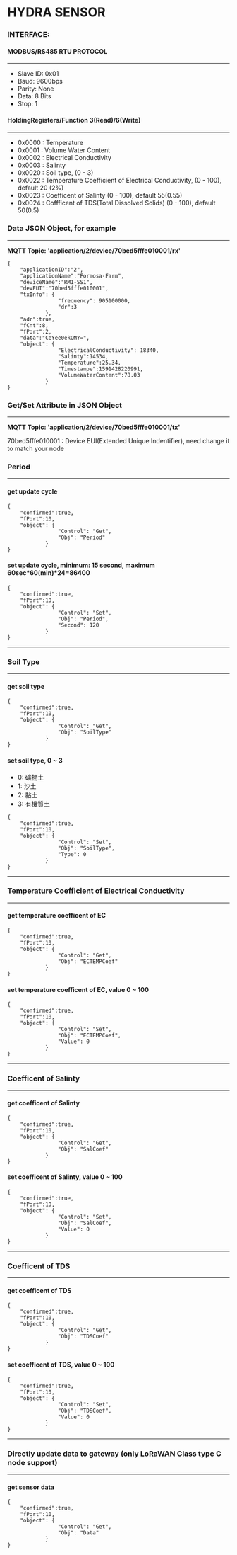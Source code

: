 
HYDRA SENSOR
===
### INTERFACE: 
#### MODBUS/RS485 RTU PROTOCOL
---
 * Slave ID: 0x01
 * Baud: 9600bps
 * Parity: None
 * Data: 8 Bits
 * Stop: 1

#### HoldingRegisters/Function 3(Read)/6(Write)
---
* 0x0000 : Temperature
* 0x0001 : Volume Water Content
* 0x0002 : Electrical Conductivity
* 0x0003 : Salinty
* 0x0020 : Soil type, (0 - 3)
* 0x0022 : Temperature Coefficient of Electrical Conductivity, (0 - 100), default 20 (2%)
* 0x0023 : Coefficent of Salinty (0 - 100), default 55(0.55)
* 0x0024 : Coffficent of TDS(Total Dissolved Solids) (0 - 100), default 50(0.5)

####

### Data JSON Object, for example
---
**MQTT Topic: 'application/2/device/70bed5fffe010001/rx'**
```
{ 
    "applicationID":"2",
    "applicationName":"Formosa-Farm",
    "deviceName":"RM1-SS1",
    "devEUI":"70bed5fffe010001",
    "txInfo": { 
                "frequency": 905100000, 
                "dr":3 
            },
    "adr":true,
    "fCnt":8,
    "fPort":2,
    "data":"CeYee0ekOMY=",
    "object": {
                "ElectricalConductivity": 18340,
                "Salinty":14534,
                "Temperature":25.34,
                "Timestampe":1591428220991,
                "VolumeWaterContent":78.03
            }
}
```
### Get/Set Attribute in JSON Object
---
**MQTT Topic: 'application/2/device/70bed5fffe010001/tx'**

70bed5fffe010001 : Device EUI(Extended Unique Indentifier), need change it to match your node

### Period
---
#### get update cycle
```
{
    "confirmed":true,
    "fPort":10,
    "object": { 
                "Control": "Get", 
                "Obj": "Period" 
            }
}
```


#### set update cycle, minimum: 15 second, maximum 60sec*60(min)*24=86400
```
{
    "confirmed":true,
    "fPort":10,
    "object": { 
                "Control": "Set",
                "Obj": "Period",                
                "Second": 120 
            }
}
```
---


### Soil Type
---
#### get soil type
```
{
    "confirmed":true,
    "fPort":10,
    "object": { 
                "Control": "Get", 
                "Obj": "SoilType" 
            }
}
```


#### set soil type, 0 ~ 3
* 0: 礦物土
* 1: 沙土
* 2: 黏土
* 3: 有機質土


```
{
    "confirmed":true,
    "fPort":10,
    "object": { 
                "Control": "Set",
                "Obj": "SoilType",                
                "Type": 0 
            }
}
```
---


### Temperature Coefficient of Electrical Conductivity
---
#### get temperature coefficent of EC
```
{
    "confirmed":true,
    "fPort":10,
    "object": { 
                "Control": "Get", 
                "Obj": "ECTEMPCoef" 
            }
}
```


#### set temperature coefficent of EC, value 0 ~ 100

```
{
    "confirmed":true,
    "fPort":10,
    "object": { 
                "Control": "Set",
                "Obj": "ECTEMPCoef",                
                "Value": 0 
            }
}
```
---


### Coefficent of Salinty
---
#### get coefficent of Salinty
```
{
    "confirmed":true,
    "fPort":10,
    "object": { 
                "Control": "Get", 
                "Obj": "SalCoef" 
            }
}
```


#### set coefficent of Salinty, value 0 ~ 100

```
{
    "confirmed":true,
    "fPort":10,
    "object": { 
                "Control": "Set",
                "Obj": "SalCoef",                
                "Value": 0 
            }
}
```
---


### Coefficent of TDS
---
#### get coefficent of TDS
```
{
    "confirmed":true,
    "fPort":10,
    "object": { 
                "Control": "Get", 
                "Obj": "TDSCoef" 
            }
}
```


#### set coefficent of TDS, value 0 ~ 100

```
{
    "confirmed":true,
    "fPort":10,
    "object": { 
                "Control": "Set",
                "Obj": "TDSCoef",                
                "Value": 0 
            }
}
```
---


### Directly update data to gateway (only LoRaWAN Class type C node support)
---
#### get sensor data
```
{
    "confirmed":true,
    "fPort":10,
    "object": { 
                "Control": "Get", 
                "Obj": "Data" 
            }
}